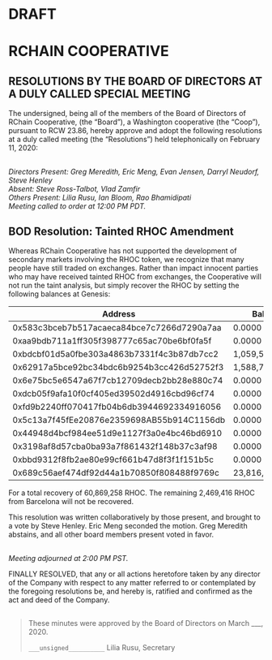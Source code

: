 # DRAFT

# RCHAIN COOPERATIVE

## RESOLUTIONS BY THE BOARD OF DIRECTORS AT A DULY CALLED SPECIAL MEETING

The undersigned, being all of the members of the Board of Directors of RChain Cooperative, (the “Board”), a Washington cooperative (the “Coop”), pursuant to RCW 23.86, hereby approve and adopt the following resolutions at a duly called meeting (the “Resolutions”) held telephonically on February 11, 2020:

##

*Directors Present: Greg Meredith, Eric Meng, Evan Jensen, Darryl Neudorf, Steve Henley* \
*Absent:  Steve Ross-Talbot, Vlad Zamfir* \
*Others Present:  Lilia Rusu, Ian Bloom, Rao Bhamidipati* \
*Meeting called to order at 12:00 PM PDT.*

##

## BOD Resolution: Tainted RHOC Amendment

Whereas RChain Cooperative has not supported the development of secondary markets involving the RHOC token, we recognize that many people have still traded on exchanges. Rather than impact innocent parties who may have received tainted RHOC from exchanges, the Cooperative will not run the taint analysis, but simply recover the RHOC by setting the following balances at Genesis:

| Address                                    | Balance          |
|--------------------------------------------|------------------|
| 0x583c3bceb7b517acaeca84bce7c7266d7290a7aa |          0.0000  |
| 0xaa9bdb711a1ff305f398777c65ac70be6bf0fa5f |          0.0000  |
| 0xbdcbf01d5a0fbe303a4863b7331f4c3b87db7cc2 |  1,059,541.0826  |
| 0x62917a5bce92bc34bdc6b9254b3cc426d52752f3 |  1,588,740.0000  |
| 0x6e75bc5e6547a67f7cb12709decb2bb28e880c74 |          0.0000  |
| 0xdcb05f9afa10f0cf405ed39502d4916cbd96cf74 |          0.0000  |
| 0xfd9b2240ff070417fb04b6db3944692334916056 |          0.0000  |
| 0x5c13a7f45fEe20876e2359698AB55b914C1156db |          0.0000  |
| 0x44948d4bcf984ee51d9e1127f3a0e4bc46bd6910 |          0.0000  |
| 0x3198af8d57cba0ba93a7f861432f148b37c3af98 |          0.0000  |
| 0xbbd9312f8fb2ae80e99cf661b47d8f3f1f151b5c |          0.0000  |
| 0x689c56aef474df92d44a1b70850f808488f9769c | 23,816,642.8857  |

For a total recovery of 60,869,258 RHOC. The remaining 2,469,416 RHOC from Barcelona will not be recovered.

This resolution was written collaboratively by those present, and brought to a vote by Steve Henley. Eric Meng seconded the motion. Greg Meredith abstains, and all other board members present voted in favor.

##

*Meeting adjourned at 2:00 PM PST.*

FINALLY RESOLVED, that any or all actions heretofore taken by any director of the Company with respect to any matter referred to or contemplated by the foregoing resolutions be, and hereby is, ratified and confirmed as the act and deed of the Company.

##

>These minutes were approved by the Board of Directors on March ___, 2020.
>
> `___unsigned__________`
> Lilia Rusu, Secretary
